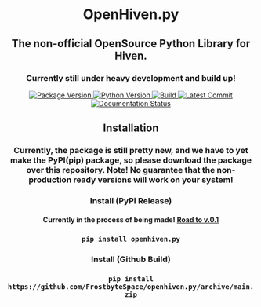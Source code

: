 
<h1 align="center">OpenHiven.py</h1>
<h2 align="center">The non-official OpenSource Python Library for Hiven.</h2> <!-- Always close your tags, kids. -->
<h3 align="center">Currently still under heavy development and build up!</h3>
<p align="center">
  <a href="https://github.com/FrostbyteSpace/openhiven.py">
    <img alt="Package Version" src="https://img.shields.io/badge/package%20version-not%20released-red?logo=python" />
    <img alt="Python Version" src="https://img.shields.io/badge/python->=3.8-blue?logo=python" />
    <img alt="Build" src="https://img.shields.io/github/workflow/status/FrostbyteSpace/openhiven.py/CodeQL?logo=github" />
    <img alt="Latest Commit" src="https://img.shields.io/github/last-commit/FrostbyteSpace/openhiven.py?logo=github&color=violet" />
    <a href='https://openhivenpy.readthedocs.io/en/latest/?badge=latest'>
      <img src='https://readthedocs.org/projects/openhivenpy/badge/?version=latest' alt='Documentation Status' />
    </a>
  </a>
  <br>
</p>
<h2 align="center">Installation</h2>
<h3 align="center">Currently, the package is still pretty new, and we have to yet make the PyPI(pip) package, so please download the package over this repository. Note! No guarantee that the non-production ready versions will work on your system!</h3>
<h3 align="center">Install (PyPi Release)</h3>
<h4 align="center">Currently in the process of being made! <a href="https://github.com/FrostbyteSpace/openhiven.py/milestone/1">Road to v.0.1</a></h4>
<h3 align="center"><code>pip install openhiven.py</code></h3>
<h3 align="center">Install (Github Build)</h3>
<h3 align="center"><code>pip install https://github.com/FrostbyteSpace/openhiven.py/archive/main.zip</code></h3>

